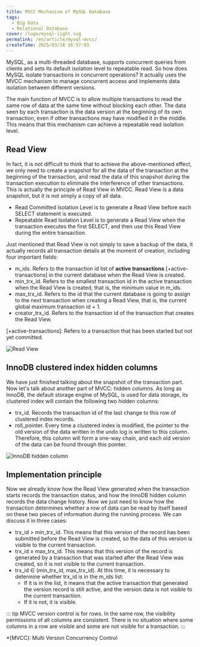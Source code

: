 ```yaml
---
title: MVCC Mechanism of MySQL Database
tags:
  - Big Data
  - Relational Database
cover: /logo/mysql-light.svg
permalink: /en/article/mysql-mvcc/
createTime: 2025/03/18 16:57:03
---
```

MySQL, as a multi-threaded database, supports concurrent queries from clients and sets its default isolation level to repeatable read. So how does MySQL isolate transactions in concurrent operations? It actually uses the MVCC mechanism to manage concurrent access and implements data isolation between different versions.
<!-- more -->

The main function of MVCC is to allow multiple transactions to read the same row of data at the same time without blocking each other. The data seen by each transaction is the data version at the beginning of its own transaction, even if other transactions may have modified it in the middle. This means that this mechanism can achieve a repeatable read isolation level.

## Read View
In fact, it is not difficult to think that to achieve the above-mentioned effect, we only need to create a snapshot for all the data of the transaction at the beginning of the transaction, and read the data of this snapshot during the transaction execution to eliminate the interference of other transactions. This is actually the principle of Read View in MVCC. Read View is a data snapshot, but it is not simply a copy of all data.
- Read Committed Isolation Level is to generate a Read View before each SELECT statement is executed.
- Repeatable Read Isolation Level is to generate a Read View when the transaction executes the first SELECT, and then use this Read View during the entire transaction.

Just mentioned that Read View is not simply to save a backup of the data, it actually records all transaction details at the moment of creation, including four important fields:
- m_ids. Refers to the transaction id list of **active transactions** [+active-transactions] in the current database when the Read View is created.
- min_trx_id. Refers to the smallest transaction id in the active transaction when the Read View is created, that is, the minimum value in m_ids.
- max_trx_id. Refers to the id that the current database is going to assign to the next transaction when creating a Read View, that is, the current global maximum transaction id + 1.
- creator_trx_id. Refers to the transaction id of the transaction that creates the Read View.

[+active-transactions]: Refers to a transaction that has been started but not yet committed.

![Read View](/illustration/mvcc-read-view.png)

## InnoDB clustered index hidden columns
We have just finished talking about the snapshot of the transaction part. Now let's talk about another part of MVCC: hidden columns. As long as InnoDB, the default storage engine of MySQL, is used for data storage, its clustered index will contain the following two hidden columns:
- trx_id. Records the transaction id of the last change to this row of clustered index records.
- roll_pointer. Every time a clustered index is modified, the pointer to the old version of the data written in the undo log is written to this column. Therefore, this column will form a one-way chain, and each old version of the data can be found through this pointer.

![InnoDB hidden column](/illustration/mvcc-innodb-hidden-cols.png)

## Implementation principle
Now we already know how the Read View generated when the transaction starts records the transaction status, and how the InnoDB hidden column records the data change history. Now we just need to know how the transaction determines whether a row of data can be read by itself based on these two pieces of information during the running process. We can discuss it in three cases:
- trx_id > min_trx_id. This means that this version of the record has been submitted before the Read View is created, so the data of this version is visible to the current transaction.
- trx_id $\geq$ max_trx_id. This means that this version of the record is generated by a transaction that was started after the Read View was created, so it is not visible to the current transaction.
- trx_id $\in$ (min_trx_id, max_trx_id). At this time, it is necessary to determine whether trx_id is in the m_ids list:
  - If it is in the list, it means that the active transaction that generated the version record is still active, and the version data is not visible to the current transaction.
  - If it is not, it is visible.

::: tip MVCC version control is for rows. In the same row, the visibility permissions of all columns are consistent. There is no situation where some columns in a row are visible and some are not visible for a transaction.
:::

*[MVCC]: Multi Version Concurrency Control